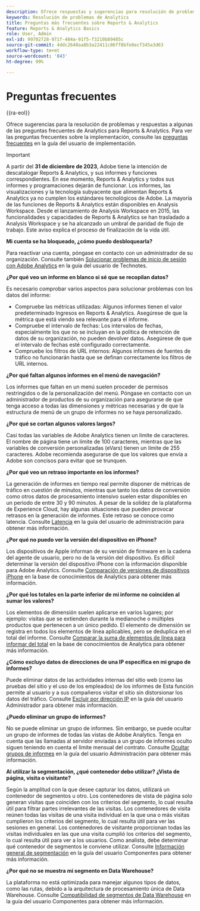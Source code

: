 ```yaml
---
description: Ofrece respuestas y sugerencias para resolución de problemas a algunas de las preguntas más frecuentes de Analytics.
keywords: Resolución de problemas de Analytics
title: Preguntas más frecuentes sobre Reports & Analytics
feature: Reports & Analytics Basics
role: User, Admin
exl-id: 99702728-971f-484a-91f5-f3210b89485c
source-git-commit: 4ddc2640aa8b3a22411c86ff8bfe0ecf345a3d63
workflow-type: tm+mt
source-wordcount: '843'
ht-degree: 99%

---
```


# Preguntas frecuentes

{{ra-eol}}

Ofrece sugerencias para la resolución de problemas y respuestas a algunas de las preguntas frecuentes de Analytics para Reports &amp; Analytics. Para ver las preguntas frecuentes sobre la implementación, consulte las [preguntas frecuentes](/help/implement/faq.md) en la guía del usuario de implementación.

>[!IMPORTANT]
>A partir del **31 de diciembre de 2023**, Adobe tiene la intención de descatalogar Reports &amp; Analytics, y sus informes y funciones correspondientes. En ese momento, Reports &amp; Analytics y todos sus informes y programaciones dejarán de funcionar. Los informes, las visualizaciones y la tecnología subyacente que alimentan Reports &amp; Analytics ya no cumplen los estándares tecnológicos de Adobe. La mayoría de las funciones de Reports &amp; Analytics están disponibles en Analysis Workspace. Desde el lanzamiento de Analysis Workspace en 2015, las funcionalidades y capacidades de Reports &amp; Analytics se han trasladado a Analysis Workspace y se ha alcanzado un umbral de paridad de flujo de trabajo. Este aviso explica el proceso de finalización de la vida útil.

**Mi cuenta se ha bloqueado, ¿cómo puedo desbloquearla?**

Para reactivar una cuenta, póngase en contacto con un administrador de su organización. Consulte también [Solucionar problemas de inicio de sesión con Adobe Analytics](/help/technotes/troubleshoot-login.md) en la guía del usuario de Technotes.

**¿Por qué veo un informe en blanco si sé que se recopilan datos?**

Es necesario comprobar varios aspectos para solucionar problemas con los datos del informe:

* Compruebe las métricas utilizadas: Algunos informes tienen el valor predeterminado Ingresos en Reports &amp; Analytics. Asegúrese de que la métrica que está viendo sea relevante para el informe.
* Compruebe el intervalo de fechas: Los intervalos de fechas, especialmente los que no se incluyan en la política de retención de datos de su organización, no pueden devolver datos. Asegúrese de que el intervalo de fechas esté configurado correctamente.
* Compruebe los filtros de URL internos: Algunos informes de fuentes de tráfico no funcionarán hasta que se definan correctamente los filtros de URL internos.

**¿Por qué faltan algunos informes en el menú de navegación?**

Los informes que faltan en un menú suelen proceder de permisos restringidos o de la personalización del menú. Póngase en contacto con un administrador de productos de su organización para asegurarse de que tenga acceso a todas las dimensiones y métricas necesarias y de que la estructura de menú de un grupo de informes no se haya personalizado.

**¿Por qué se cortan algunos valores largos?**

Casi todas las variables de Adobe Analytics tienen un límite de caracteres. El nombre de página tiene un límite de 100 caracteres, mientras que las variables de conversión personalizadas (eVars) tienen un límite de 255 caracteres. Adobe recomienda asegurarse de que los valores que envía a Adobe son concisos para evitar que se trunquen.

**¿Por qué veo un retraso importante en los informes?**

La generación de informes en tiempo real permite disponer de métricas de tráfico en cuestión de minutos, mientras que tanto los datos de conversión como otros datos de procesamiento intensivo suelen estar disponibles en un periodo de entre 30 y 90 minutos. A pesar de la solidez de la plataforma de Experience Cloud, hay algunas situaciones que pueden provocar retrasos en la generación de informes. Este retraso se conoce como latencia. Consulte [Latencia](/help/technotes/latency.md) en la guía del usuario de administración para obtener más información.

**¿Por qué no puedo ver la versión del dispositivo en iPhone?**

Los dispositivos de Apple informan de su versión de firmware en la cadena del agente de usuario, pero no de la versión del dispositivo. Es difícil determinar la versión del dispositivo iPhone con la información disponible para Adobe Analytics. Consulte [Comparación de versiones de dispositivos iPhone](https://helpx.adobe.com/es/analytics/kb/comparing-iphone-device-versions.html) en la base de conocimientos de Analytics para obtener más información.

**¿Por qué los totales en la parte inferior de mi informe no coinciden al sumar los valores?**

Los elementos de dimensión suelen aplicarse en varios lugares; por ejemplo: visitas que se extienden durante la medianoche o múltiples productos que pertenecen a un único pedido. El elemento de dimensión se registra en todos los elementos de línea aplicables, pero se deduplica en el total del informe. Consulte [Comparar la suma de elementos de línea para informar del total](https://helpx.adobe.com/es/analytics/kb/sum-line-items-different-from-total.html) en la base de conocimientos de Analytics para obtener más información.

**¿Cómo excluyo datos de direcciones de una IP específica en mi grupo de informes?**

Puede eliminar datos de las actividades internas del sitio web (como las pruebas del sitio y el uso de los empleados) de los informes de Esta función permite al usuario y a sus compañeros visitar el sitio sin distorsionar los datos del tráfico. Consulte [Excluir por dirección IP](/help/admin/admin/exclude-ip.md) en la guía del usuario Administrador para obtener más información.

**¿Puedo eliminar un grupo de informes?**

No se puede eliminar un grupo de informes. Sin embargo, se puede ocultar un grupo de informes de todas las vistas de Adobe Analytics. Tenga en cuenta que las llamadas al servidor enviadas a un grupo de informes oculto siguen teniendo en cuenta el límite mensual del contrato. Consulte [Ocultar grupos de informes](/help/admin/company/c-hide-report-suites.md) en la guía del usuario Administración para obtener más información.

**Al utilizar la segmentación, ¿qué contenedor debo utilizar? ¿Vista de página, visita o visitante?**

Según la amplitud con la que desee capturar los datos, utilizará un contenedor de segmentos u otro. Los contenedores de vista de página solo generan visitas que coinciden con los criterios del segmento, lo cual resulta útil para filtrar partes irrelevantes de las visitas. Los contenedores de visita reúnen todas las visitas de una visita individual en la que una o más visitas cumplieron los criterios del segmento, lo cual resulta útil para ver las sesiones en general. Los contenedores de visitante proporcionan todas las visitas individuales en las que una visita cumplió los criterios del segmento, lo cual resulta útil para ver a los usuarios. Como analista, debe determinar qué contenedor de segmentos le conviene utilizar. Consulte [Información general de segmentación](/help/components/segmentation/seg-overview.md) en la guía del usuario Componentes para obtener más información.

**¿Por qué no se muestra mi segmento en Data Warehouse?**

La plataforma no está optimizada para manejar algunos tipos de datos, como las rutas, debido a la arquitectura de procesamiento única de Data Warehouse. Consulte [Compatibilidad de segmentos de Data Warehouse](/help/components/segmentation/seg-reference/seg-compatibility.md) en la guía del usuario Componentes para obtener más información.
